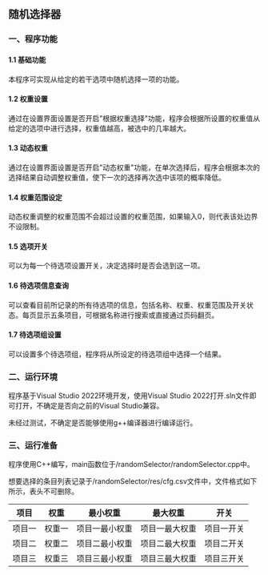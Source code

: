 ## 随机选择器

### 一、程序功能

#### 1.1 基础功能

本程序可实现从给定的若干选项中随机选择一项的功能。

#### 1.2 权重设置

通过在设置界面设置是否开启"根据权重选择"功能，程序会根据所设置的权重值从给定的选项中进行选择，权重值越高，被选中的几率越大。

#### 1.3 动态权重

通过在设置界面设置是否开启"动态权重"功能，在单次选择后，程序会根据本次的选择结果自动调整权重值，使下一次的选择再次选中该项的概率降低。

#### 1.4 权重范围设定

动态权重调整的权重范围不会超过设置的权重范围，如果输入0，则代表该处边界不设限制。

#### 1.5 选项开关

可以为每一个待选项设置开关，决定选择时是否会选到这一项。

#### 1.6 待选项信息查询

可以查看目前所记录的所有待选项的信息，包括名称、权重、权重范围及开关状态。每页显示五条项目，可根据名称进行搜索或直接通过页码翻页。

#### 1.7 待选项组设置

可以设置多个待选项组，程序将从所设定的待选项组中选择一个结果。

### 二、运行环境

程序基于Visual Studio 2022环境开发，使用Visual Studio 2022打开.sln文件即可打开，不确定是否向之前的Visual Studio兼容。

未经过测试，不确定是否能够使用g++编译器进行编译运行。

### 三、运行准备

程序使用C++编写，main函数位于/randomSelector/randomSelector.cpp中。

想要选择的条目列表记录于/randomSelector/res/cfg.csv文件中，文件格式如下所示，表头不可删除。

| 项目   | 权重   | 最小权重       | 最大权重       | 开关       |
| ------ | ------ | -------------- | -------------- | ---------- |
| 项目一 | 权重一 | 项目一最小权重 | 项目一最大权重 | 项目一开关 |
| 项目二 | 权重二 | 项目二最小权重 | 项目二最大权重 | 项目二开关 |
| 项目三 | 权重三 | 项目三最小权重 | 项目三最大权重 | 项目三开关 |

